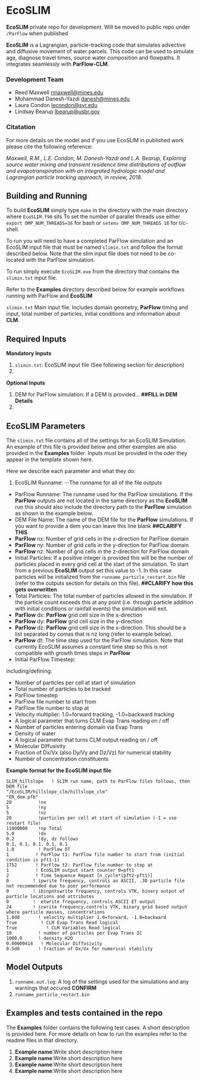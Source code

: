 EcoSLIM
=======

**EcoSLIM** private repo for development.  Will be moved to public repo under `/ParFlow` when published

**EcoSLIM** is a Lagrangian, particle-tracking code that simulates advective and diffusive movement of water parcels.  This code can be used to simulate age, diagnose travel times, source water composition and flowpaths.  It integrates seamlessly with **ParFlow-CLM**.

### Development Team
+ Reed Maxwell <rmaxwell@mines.edu>
+ Mohammad Danesh-Yazdi <danesh@mines.edu>
+ Laura Condon <lecondon@syr.edu>
+ Lindsay Bearup <lbearup@usbr.gov>

### Citatation
For more details on the model and if you use EcoSLIM in published work please cite the following reference:

*Maxwell, R.M., L.E. Condon, M. Danesh-Yazdi and L.A. Bearup, *Exploring source water mixing and transient residence time distributions of outflow and  evapotranspiration with an integrated hydrologic model and Lagrangian particle tracking approach*, in review, 2018.*

Building and Running
--------------------
To build **EcoSLIM** simply type `make` in the directory with the main directory where `EcoSLIM.f90` sits
To set the number of parallel threads use either
`export OMP_NUM_THREADS=16` for bash or
`setenv OMP_NUM_THREADS 16` for t/c-shell.

To run you will need to have a completed ParFlow simulation and an
EcoSLIM input file that must be named `slimin.txt` and follow the
format described below. Note that the slim input file does not need to be co-located
with the ParFlow simulation.  

To run simply execute `EcoSLIM.exe` from the directory that contains the
`slimin.txt` input file.

Refer to the **Examples** directory described below for example workflows
running with ParFlow and **EcoSLIM**

`slimin.txt`  Main input file. Includes domain geometry, **ParFlow** timing and input, total number of particles,   initial conditions and information about **CLM**.

Required Inputs
--------------------
**Mandatory Inputs**
1. `slimin.txt`: EcoSLIM input file (See following section for description)
2.

**Optional Inputs**
1. DEM for ParFlow simulation: If a DEM is provided... **##FILL in DEM Details**
2.

EcoSLIM Parameters
--------------------
The `slimin.txt` file contains all of the settings for an EcoSLIM Simulation.
An example of this file is provided below and other examples are also provided
in the **Examples** folder. Inputs *must* be provided in the oder they appear in the
template shown here.

Here we describe each parameter and what they do:
1. EcoSLIM Runname:
⋅⋅⋅The runname for all of the file outputs
* ParFlow Runname: The runname used for the ParFlow simulations. If the **ParFlow**
outputs are not located in the same directory as the **EcoSLIM** run this should also
include the directory path to the **ParFlow** simulation as shown in the example below.
* DEM File Name: The name of the DEM file for the **ParFlow** simulations. If you want
to provide a dem you can leave this line blank **##CLARIFY THIS**
* **ParFlow** nx: Number of grid cells in the x-direction for ParFlow domain
* **ParFlow** ny:  Number of grid cells in the y-direction for ParFlow domain
* **ParFlow** nz:  Number of grid cells in the z-direction for ParFlow domain
* Initial Particles: If a positive integer is provided this will be the number of
particles placed in every grid cell at the start of the simulation. To start from a previous
**EcoSLIM** output set this value to -1. In this case particles will be initialized from the
`runname_particle_restart.bin` file (refer to the outputs section for details on this file).  **##CLARIFY how this gets overwritten**
* Total Particles: The total number of particles allowed in the simulation. If the particle count
exceeds this at any point (i.e. through particle addition with initial conditions or rainfall events)
the simulation will exit.
* **ParFlow** dx: **ParFlow** grid cell size in the x-direction
* **ParFlow** dy: **ParFlow** grid cell size in the y-direction
* **ParFlow** dz: **ParFlow** grid cell size in the x-direction. This should be a list separated
by comas that is nz long (refer to example below).
* **ParFlow** dt: The time step used for the ParFlow simulation. Note that currently EcoSLIM assumes
a constant time step so this is not compatible with growth times steps in **ParFlow**
* Initial ParFlow Timestep:



including/defining:
* Number of particles per cell at start of simulation
* Total number of particles to be tracked
* ParFlow timestep
* ParFlow file number to start from
* ParFlow file number to stop at
* Velocity multiplier: 1.0=forward tracking, -1.0=backward tracking
* A logical parameter that turns CLM Evap Trans reading on / off
* Number of particles entering domain via Evap Trans
* Density of water  
* A logical parameter that turns CLM output reading on / off
* Molecular Diffusivity
* Fraction of Dx/Vx (also Dy/Vy and Dz/Vz) for numerical stability
* Number of concentration constituents


**Example format for the EcoSLIM input file**
```
SLIM_hillslope   ! SLIM run name, path to ParFlow files follows, then DEM file
"/EcoSLIM/hillslope_clm/hillslope_clm"
"ER_dem.pfb"
20          !nx
5           !ny
5           !nz
20          !particles per cell at start of simulation (-1 = use restart file)
11000000    !np Total
5.0         !dx
0.2         !dy, dz follows
0.1, 0.1, 0.1, 0.1, 0.1
1.0         ! ParFlow DT
1          ! ParFlow t1: ParFlow file number to start from (initial condition is pft1-1)
1752       ! ParFlow t2: ParFlow file number to stop at
1          ! EcoSLIM output start counter 0=pft1
2          ! Time Sequence Repeat [n_cycle*(pft2-pft1)]
0         ! ipwrite frequency, controls an ASCII, .3D particle file not recommended due to poor performance
0         ! ibinpntswrite frequency, controls VTK, binary output of particle locations and attributes
0         !  etwrite frequency, controls ASCII ET output
24        ! icwrite frequency,controls VTK, binary grid based output where particle masses, concentrations
1.0d0       ! velocity multiplier 1.0=forward, -1.0=backward
True         ! CLM Evap Trans Read logical
True           ! CLM Variables Read logical
10          ! number of particles per Evap Trans IC
1000.0      ! density H2O
0.00000414   ! Molecular Diffusivity
0.5d0       ! fraction of Dx/Vx for numerical stability
```

Model Outputs
-----------------
1. `runname.out.log`: A log of the settings used for the simulations and any warnings that
occured **CONFIRM**
2. `runname_particle_restart.bin`



Examples and tests contained in the repo
----------------------------------------
The **Examples** folder contains the following test cases. A short description
is provided here. For more details on how to run the examples refer to the
readme files in that directory.
1. **Example name**:Write short description here
2. **Example name**:Write short description here
3. **Example name**:Write short description here
4. **Example name**:Write short description here
